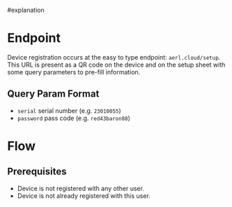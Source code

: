 #explanation

# Endpoint

Device registration occurs at the easy to type endpoint: `aerl.cloud/setup`. This URL is present as a QR code on the device and on the setup sheet with some query parameters to pre-fill information.
## Query Param Format

- `serial` serial number (e.g. `23010055`)
- `password` pass code (e.g. `red43baron88`)

# Flow

## Prerequisites

- Device is not registered with any other user.
- Device is not already registered with this user.

